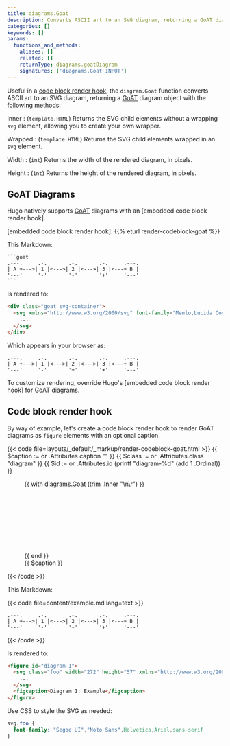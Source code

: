 ```yaml
---
title: diagrams.Goat
description: Converts ASCII art to an SVG diagram, returning a GoAT diagram object.
categories: []
keywords: []
params:
  functions_and_methods:
    aliases: []
    related: []
    returnType: diagrams.goatDiagram
    signatures: ['diagrams.Goat INPUT']
---
```


Useful in a [code block render hook], the `diagram.Goat` function converts ASCII art to an SVG diagram, returning a [GoAT] diagram object with the following methods:

[GoAT]: https://github.com/blampe/goat#readme
[code block render hook]: /render-hooks/code-blocks/

Inner
: (`template.HTML`) Returns the SVG child elements without a wrapping `svg` element, allowing you to create your own wrapper.

Wrapped
: (`template.HTML`) Returns the SVG child elements wrapped in an `svg` element.

Width
: (`int`) Returns the width of the rendered diagram, in pixels.

Height
: (`int`) Returns the height of the rendered diagram, in pixels.

## GoAT Diagrams

Hugo natively supports [GoAT](https://github.com/bep/goat) diagrams with an [embedded code block render hook].

[embedded code block render hook]: {{% eturl render-codeblock-goat %}}

This Markdown:

````
```goat
.---.     .-.       .-.       .-.     .---.
| A +--->| 1 |<--->| 2 |<--->| 3 |<---+ B |
'---'     '-'       '+'       '+'     '---'
```
````

Is rendered to:

```html
<div class="goat svg-container">
  <svg xmlns="http://www.w3.org/2000/svg" font-family="Menlo,Lucida Console,monospace" viewBox="0 0 352 57">
    ...
  </svg>
</div>
```

Which appears in your browser as:

```goat {class="mw6-ns"}
.---.     .-.       .-.       .-.     .---.
| A +--->| 1 |<--->| 2 |<--->| 3 |<---+ B |
'---'     '-'       '+'       '+'     '---'
```

To customize rendering, override Hugo's [embedded code block render hook] for GoAT diagrams.

## Code block render hook

By way of example, let's create a code block render hook to render GoAT diagrams as `figure` elements with an optional caption.

{{< code file=layouts/_default/_markup/render-codeblock-goat.html >}}
{{ $caption := or .Attributes.caption "" }}
{{ $class := or .Attributes.class "diagram" }}
{{ $id := or .Attributes.id (printf "diagram-%d" (add 1 .Ordinal)) }}

<figure id="{{ $id }}">
  {{ with diagrams.Goat (trim .Inner "\n\r") }}
    <svg class="{{ $class }}" width="{{ .Width }}" height="{{ .Height }}"  xmlns="http://www.w3.org/2000/svg" version="1.1">
      {{ .Inner }}
    </svg>
  {{ end }}
  <figcaption>{{ $caption }}</figcaption>
</figure>
{{< /code >}}

This Markdown:

{{< code file=content/example.md lang=text >}}
```goat {class="foo" caption="Diagram 1: Example"}
.---.     .-.       .-.       .-.     .---.
| A +--->| 1 |<--->| 2 |<--->| 3 |<---+ B |
'---'     '-'       '+'       '+'     '---'
```
{{< /code >}}

Is rendered to:

```html
<figure id="diagram-1">
  <svg class="foo" width="272" height="57" xmlns="http://www.w3.org/2000/svg" version="1.1">
    ...
  </svg>
  <figcaption>Diagram 1: Example</figcaption>
</figure>
```

Use CSS to style the SVG as needed:

```css
svg.foo {
  font-family: "Segoe UI","Noto Sans",Helvetica,Arial,sans-serif
}
```

